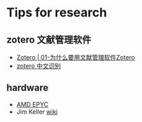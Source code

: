 # Tips for research


## zotero 文献管理软件
* [Zotero | 01-为什么要用文献管理软件Zotero](https://www.bilibili.com/video/BV1cJ411h77k)
* [zotero 中文识别](https://www.bilibili.com/read/cv6968662/)

## hardware
* [AMD EPYC](https://www.amd.com/en/products/epyc-server)
* Jim Keller
[wiki](https://www.wikiwand.com/en/Jim_Keller_(engineer))  

